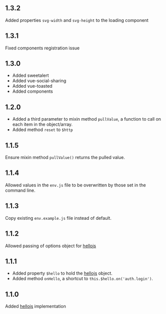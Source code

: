 ## 1.3.2

Added properties `svg-width` and `svg-height` to the loading component

## 1.3.1

Fixed components registration issue
## 1.3.0

- Added sweetalert
- Added vue-social-sharing
- Added vue-toasted
- Added components

## 1.2.0

- Added a third parameter to mixin method `pullValue`, a function to call on each item in the object/array.
- Added method `reset` to `$http`

## 1.1.5

Ensure mixin method `pullValue()` returns the pulled value.

## 1.1.4

Allowed values in the `env.js` file to be overwritten by those set in the command
line.

## 1.1.3

Copy existing `env.example.js` file instead of default.

## 1.1.2

Allowed passing of options object for [hellojs](https://adodson.com/hello.js)

## 1.1.1

- Added property `$hello` to hold the [hellojs](https://adodson.com/hello.js) object.
- Added method `onHello`, a shortcut to `this.$hello.on('auth.login')`.

## 1.1.0

Added [hellojs](https://adodson.com/hello.js) implementation